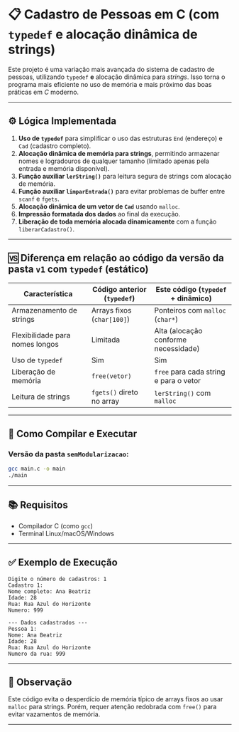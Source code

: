 # 📋 Cadastro de Pessoas em C (com `typedef` e alocação dinâmica de strings)

Este projeto é uma variação mais avançada do sistema de cadastro de pessoas, utilizando `typedef` **e** alocação dinâmica para _strings_. Isso torna o programa mais eficiente no uso de memória e mais próximo das boas práticas em _C_ moderno.

---

## ⚙️ Lógica Implementada

1. **Uso de `typedef`** para simplificar o uso das estruturas `End` (endereço) e `Cad` (cadastro completo).
2. **Alocação dinâmica de memória para strings**, permitindo armazenar nomes e logradouros de qualquer tamanho (limitado apenas pela entrada e memória disponível).
3. **Função auxiliar `lerString()`** para leitura segura de strings com alocação de memória.
4. **Função auxiliar `limparEntrada()`** para evitar problemas de buffer entre `scanf` e `fgets`.
5. **Alocação dinâmica de um vetor de `Cad`** usando `malloc`.
6. **Impressão formatada dos dados** ao final da execução.
7. **Liberação de toda memória alocada dinamicamente** com a função `liberarCadastro()`.

---

## 🆚 Diferença em relação ao código da versão da pasta `v1` com `typedef` (estático)

| Característica                     | Código anterior (`typedef`) | Este código (`typedef` + dinâmico)       |
|-----------------------------------|-----------------------------|-------------------------------------------|
| Armazenamento de strings          | Arrays fixos (`char[100]`)  | Ponteiros com `malloc` (`char*`)          |
| Flexibilidade para nomes longos   | Limitada                    | Alta (alocação conforme necessidade)       |
| Uso de `typedef`                  | Sim                         | Sim                                        |
| Liberação de memória              | `free(vetor)`               | `free` para cada string e para o vetor     |
| Leitura de strings                | `fgets()` direto no array   | `lerString()` com `malloc`                |

---

## 🚀 Como Compilar e Executar

### Versão da pasta `semModularizacao`:
```bash
gcc main.c -o main
./main
```

---

## 📚 Requisitos

- Compilador C (como `gcc`)
- Terminal Linux/macOS/Windows

---

## ✅ Exemplo de Execução

```
Digite o número de cadastros: 1
Cadastro 1:
Nome completo: Ana Beatriz
Idade: 28
Rua: Rua Azul do Horizonte
Numero: 999

--- Dados cadastrados ---
Pessoa 1:
Nome: Ana Beatriz
Idade: 28
Rua: Rua Azul do Horizonte
Numero da rua: 999
```

---

## 🧹 Observação

Este código evita o desperdício de memória típico de arrays fixos ao usar `malloc` para strings. Porém, requer atenção redobrada com `free()` para evitar vazamentos de memória.

---
